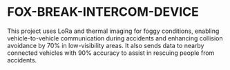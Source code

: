 # FOX-BREAK-INTERCOM-DEVICE
This project uses LoRa and thermal imaging for foggy conditions, enabling vehicle-to-vehicle communication during accidents and enhancing collision avoidance by 70% in low-visibility areas. It also sends data to nearby connected vehicles with 90% accuracy to assist in rescuing people from accidents.
